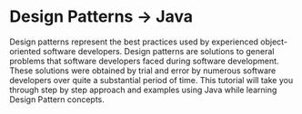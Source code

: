 # Design Patterns -> Java
Design patterns represent the best practices used by experienced object-oriented software developers. Design patterns are solutions to general problems that software developers faced during software development. These solutions were obtained by trial and error by numerous software developers over quite a substantial period of time.  This tutorial will take you through step by step approach and examples using Java while learning Design Pattern concepts.
